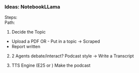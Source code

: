 ### Ideas: NotebookLLama

Steps:  
Path:

1. Decide the Topic
- Upload a PDF
OR - Put in a topic -> Scraped 
- Report written 

2. 2 Agents debate/interact? Podcast style -> Write a Transcript

3. TTS Engine (E25 or ) Make the podcast
